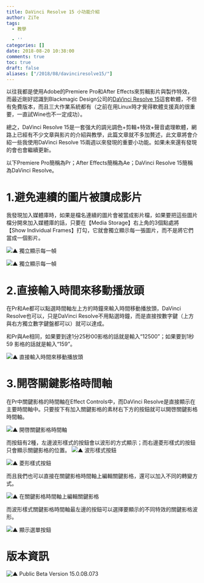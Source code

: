 ```yaml
---
title: DaVinci Resolve 15 小功能介紹
author: ZiTe
tags:
  - 教學

  - ''
categories: []
date: 2018-08-20 10:38:00
comments: true
toc: true
draft: false
aliases: ["/2018/08/davinciresolve15/"]
---
```

以往我都是使用Adobe的Premiere Pro和After Effects來剪輯影片與製作特效，而最近剛好認識到Blackmagic Design公司的[DaVinci Resolve 15](https://www.blackmagicdesign.com/products/davinciresolve/)這套軟體，不但有免費版本，而且三大作業系統都有（之前在用Linux時才覺得軟體支援真的很重要，一直試Wine也不一定成功）。

總之，DaVinci Resolve 15是一套强大的調光調色+剪輯+特效+聲音處理軟體，網路上已經有不少文章與影片的介紹與教學，此篇文章就不多加贅述，此文章將會介紹一些我使用DaVinci Resolve 15兩週以來發現的重要小功能。如果未來還有發現的會也會繼續更新。

<!--more-->

以下Premiere Pro簡稱為Pr；After Effects簡稱為Ae；DaVinci Resolve 15簡稱為DaVinci Resolve。


# 1.避免連續的圖片被讀成影片


我發現加入媒體庫時，如果是檔名連續的圖片會被當成影片檔，如果要把這些圖片檔分開來加入媒體庫的話，只要在【Media Storage】右上角的3個點處將【Show Individual Frames】打勾，它就會獨立顯示每一張圖片，而不是將它們當成一個影片。


![▲ 獨立顯示每一幀](https://1.bp.blogspot.com/-o-T15m6Yt_w/XppoxWgQ8VI/AAAAAAAACHQ/LQlyrym0GG4wY3eWGWq-XSWJsdqf72IOQCPcBGAsYHg/s1600/%25E7%258D%25A8%25E7%25AB%258B%25E9%25A1%25AF%25E7%25A4%25BA-01.png)

![▲ 獨立顯示每一幀](https://1.bp.blogspot.com/-a81NLcrif-M/Xppoxe33qVI/AAAAAAAACHQ/6l8ZzCHLK44CXh2TWFDPGIxbuk7LTFC9ACPcBGAsYHg/s1600/%25E6%25AF%258F%25E5%25B9%2580%25E7%258D%25A8%25E7%25AB%258B-out01.gif)

# 2.直接輸入時間來移動播放頭

在Pr和Ae都可以點選時間軸左上方的時鐘來輸入時間移動播放頭，DaVinci Resolve也可以，只是DaVinci Resolve不用點選時鐘，而是直接按數字鍵（上方與右方獨立數字鍵盤都可以）就可以達成。

和Pr與Ae相同，如果要到達1分25秒00影格的話就是輸入“12500”；如果要到1秒59
影格的話就是輸入“159”。

![▲ 直接輸入時間來移動播放頭](https://1.bp.blogspot.com/-U0BXLzYCgck/Xppoxb3owlI/AAAAAAAACHQ/9rebiUzDVSASN1ZyhdyGCZospqRMy_9NwCPcBGAsYHg/s1600/%25E7%259B%25B4%25E6%258E%25A5%25E8%25BC%25B8%25E5%2585%25A5%25E6%2599%2582%25E9%2596%2593out01.gif)

# 3.開啓關鍵影格時間軸
在Pr中關鍵影格的時間軸在Effect Controls中，而DaVinci Resolve是直接顯示在主要時間軸中。只要按下有加入關鍵影格的素材右下方的按鈕就可以開啓關鍵影格時間軸。

![▲ 開啓關鍵影格時間軸](https://1.bp.blogspot.com/-UPQIS5kD8wo/Xppoxck6TmI/AAAAAAAACHQ/sorOjVRyeXorI14TO3AJBUbZeKQxAGIQACPcBGAsYHg/s1600/%25E9%2597%259C%25E9%258D%25B5%25E5%25BD%25B1%25E6%25A0%25BCout01.gif)


而按鈕有2種，左邊波形樣式的按鈕會以波形的方式顯示；而右邊菱形樣式的按鈕只會顯示關鍵影格的位置。
![▲ 波形樣式按鈕](https://1.bp.blogspot.com/-GVk-Z2ouLG4/XppoxajikLI/AAAAAAAACHQ/nrbOGS1WYMM6peqPjNsu7Qk6QQvQ1kHFwCPcBGAsYHg/s1600/%25E9%2597%259C%25E9%258D%25B5%25E5%25BD%25B1%25E6%25A0%25BC%25E6%2599%2582%25E9%2596%2593%25E8%25BB%25B8-%25E6%25B3%25A2%25E5%25BD%25A2%25E6%258C%2589%25E9%2588%2595.png)

![▲ 菱形樣式按鈕](https://1.bp.blogspot.com/-Op9cX8xVz2c/Xppoxf2ZLZI/AAAAAAAACHQ/gosStTomgw4NGsmH5-Nzq4nMQ1_J-6jxwCPcBGAsYHg/s1600/%25E9%2597%259C%25E9%258D%25B5%25E5%25BD%25B1%25E6%25A0%25BC%25E6%2599%2582%25E9%2596%2593%25E8%25BB%25B8-%25E8%258F%25B1%25E5%25BD%25A2%25E6%258C%2589%25E9%2588%2595.png)

而且我們也可以直接在關鍵影格時間軸上編輯關鍵影格，還可以加入不同的轉變方式。


![▲ 在關鍵影格時間軸上編輯關鍵影格](https://1.bp.blogspot.com/-c-giBMESfRQ/XppoxTCu5aI/AAAAAAAACHQ/4O1v5ro6MUgMRwQces7t6Kdpzh-jl-2IACPcBGAsYHg/s1600/%25E9%2597%259C%25E9%258D%25B5%25E5%25BD%25B1%25E6%25A0%25BC-%25E8%25AE%258A%25E5%258C%2596out02.gif)

而波形樣式關鍵影格時間軸最左邊的按鈕可以選擇要顯示的不同特效的關鍵影格波形。


![▲ 顯示選單按鈕](https://1.bp.blogspot.com/-cVKzQ7-3_yA/XppoxSAiNqI/AAAAAAAACHQ/CjWtYLYo7BQlU9p2I7f3JDRLHsnhk-QBQCPcBGAsYHg/s1600/%25E9%2597%259C%25E9%258D%25B5%25E5%25BD%25B1%25E6%25A0%25BC%25E6%2599%2582%25E9%2596%2593%25E8%25BB%25B8-%25E9%2581%25B8%25E5%2596%25AE%25E6%258C%2589%25E9%2588%2595.png)

# 版本資訊

![▲ Public Beta Version 15.0.0B.073](https://1.bp.blogspot.com/-pEpoLeRn-P4/XppoxYqloXI/AAAAAAAACHQ/OnA6t9WzoFMgbIORkFR7lzRSPatmA-0LwCPcBGAsYHg/s640/%25E7%2589%2588%25E6%259C%25AC%25E8%25B3%2587%25E8%25A8%258A.png)
